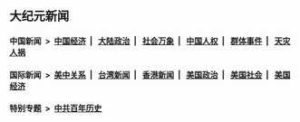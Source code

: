 ## 大纪元新闻

#### 中国新闻 &nbsp;>&nbsp; [中国经济](indexes/ncid283/README.md?02060445) &nbsp;| &nbsp; [大陆政治](indexes/ncid277/README.md?02060445) &nbsp;| &nbsp; [社会万象](indexes/ncid282/README.md?02060445) &nbsp;| &nbsp; [中国人权](indexes/ncid278/README.md?02060445) &nbsp;| &nbsp; [群体事件](indexes/ncid279/README.md?02060445) &nbsp;| &nbsp; [天灾人祸](indexes/ncid280/README.md?02060445)

#### 国际新闻 &nbsp;>&nbsp; [美中关系](indexes/nf1412576/README.md?02060445) &nbsp;| &nbsp; [台湾新闻](indexes/ncid1349361/README.md?02060445) &nbsp;| &nbsp; [香港新闻](indexes/ncid1349362/README.md?02060445) &nbsp;| &nbsp; [美国政治](indexes/ncid1078159/README.md?02060445) &nbsp;| &nbsp; [美国社会](indexes/ncid1078160/README.md?02060445) &nbsp;| &nbsp; [美国经济](indexes/ncid1078158/README.md?02060445)

#### 特别专题 &nbsp;>&nbsp; [中共百年历史](https://github.com/epoch-news/epoch-special/blob/master/README.md?02060445)  
